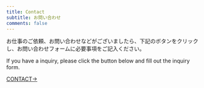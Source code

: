 ```yaml
---
title: Contact
subtitle: お問い合わせ
comments: false
---
```

お仕事のご依頼、お問い合わせなどがございましたら、下記のボタンをクリックし、お問い合わせフォームに必要事項をご記入ください。 
  
If you have a inquiry, please click the button below and fill out the inquiry form.  

<div class="contactButton">
 <a href="https://docs.google.com/forms/d/e/1FAIpQLSdDTDUgZzSzp5RLp2isicMjAmIjoExq7XuHR7Q1niP5bj7yeA/viewform?usp=sf_link" target="_blank">CONTACT→</a>
</div>  
